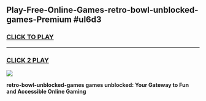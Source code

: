 
## Play-Free-Online-Games-retro-bowl-unblocked-games-Premium #ul6d3
<h3>
<a href="https://premium.freeplayer.one?title=retro-bowl-unblocked-games&ref=8M">CLICK TO PLAY</a></h3>
<hr>

<h3>
<a href="https://premium.freeplayer.one?title=retro-bowl-unblocked-games&ref=8M">CLICK 2 PLAY</a>
  
</h3>

<a href="https://premium.freeplayer.one?title=retro-bowl-unblocked-games&ref=8M"><img src="https://clearcache.store/games.png"></a>


**retro-bowl-unblocked-games games unblocked: Your Gateway to Fun and Accessible Online Gaming**
